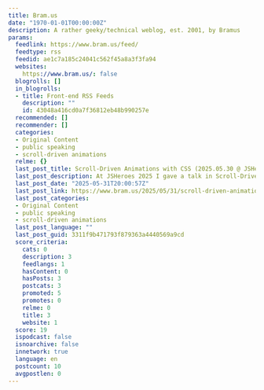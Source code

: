 ```yaml
---
title: Bram.us
date: "1970-01-01T00:00:00Z"
description: A rather geeky/technical weblog, est. 2001, by Bramus
params:
  feedlink: https://www.bram.us/feed/
  feedtype: rss
  feedid: ae1c7a185c24041c562f45a8a3f3fa94
  websites:
    https://www.bram.us/: false
  blogrolls: []
  in_blogrolls:
  - title: Front-end RSS Feeds
    description: ""
    id: 43048a416cd0a7f36812eb48b990257e
  recommended: []
  recommender: []
  categories:
  - Original Content
  - public speaking
  - scroll-driven animations
  relme: {}
  last_post_title: Scroll-Driven Animations with CSS (2025.05.30 @ JSHeroes)
  last_post_description: At JSHeroes 2025 I gave a talk in Scroll-Driven Animations.
  last_post_date: "2025-05-31T20:00:57Z"
  last_post_link: https://www.bram.us/2025/05/31/scroll-driven-animations-with-css-jsheroes/
  last_post_categories:
  - Original Content
  - public speaking
  - scroll-driven animations
  last_post_language: ""
  last_post_guid: 3311f9b471793f879363a4440569a9cd
  score_criteria:
    cats: 0
    description: 3
    feedlangs: 1
    hasContent: 0
    hasPosts: 3
    postcats: 3
    promoted: 5
    promotes: 0
    relme: 0
    title: 3
    website: 1
  score: 19
  ispodcast: false
  isnoarchive: false
  innetwork: true
  language: en
  postcount: 10
  avgpostlen: 0
---
```

